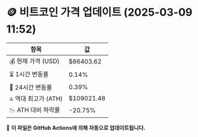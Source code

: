 # 🪙 비트코인 가격 업데이트 (2025-03-09 11:52)

| 항목                | 값 |
|--------------------|----------------|
| 💰 현재 가격 (USD) | $86403.62 |
| ⏳ 1시간 변동률    | 0.14% |
| 📆 24시간 변동률   | 0.39% |
| 🔝 역대 최고가 (ATH) | $109021.48 |
| 📉 ATH 대비 하락률 | -20.75% |

🔄 **이 파일은 GitHub Actions에 의해 자동으로 업데이트됩니다.**
